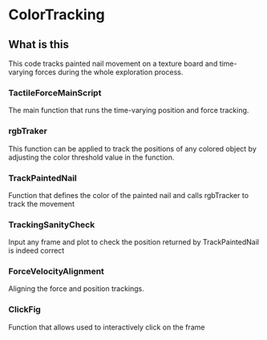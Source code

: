 # ColorTracking

## What is this
This code tracks painted nail movement on a texture board and time-varying forces during the whole exploration process. 

### TactileForceMainScript
The main function that runs the time-varying position and force tracking.

### rgbTraker
This function can be applied to track the positions of any colored object by adjusting the color threshold value in the function.

### TrackPaintedNail
Function that defines the color of the painted nail and calls rgbTracker to track the movement

### TrackingSanityCheck
Input any frame and plot to check the position returned by TrackPaintedNail is indeed correct

### ForceVelocityAlignment
Aligning the force and position trackings.

### ClickFig
Function that allows used to interactively click on the frame
